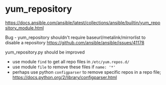 # yum_repository

https://docs.ansible.com/ansible/latest/collections/ansible/builtin/yum_repository_module.html

Bug - yum_repository shouldn't require baseurl/metalink/mirrorlist to disable a repository
https://github.com/ansible/ansible/issues/41178

yum_repository.py should be improved
- use module `find` to get all repo files in `/etc/yum.repos.d/`
- use module `file` to remove these files if `name: '*'`
- perhaps use python `configparser` to remove specific repos in a repo file; https://docs.python.org/2/library/configparser.html